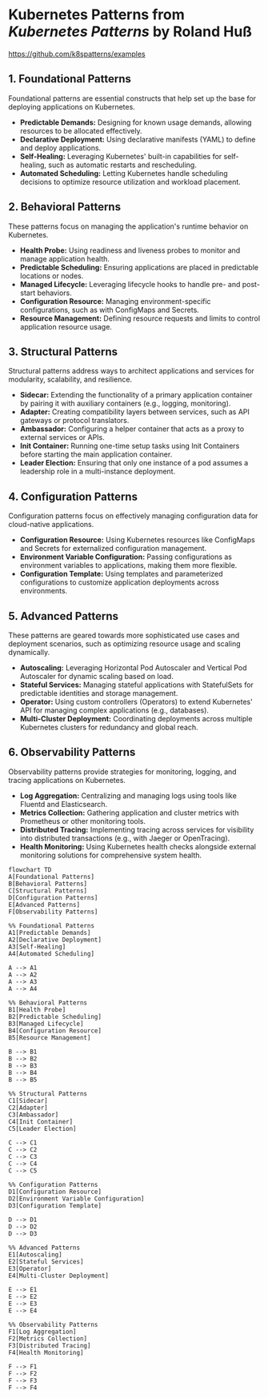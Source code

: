 # Kubernetes Patterns from *Kubernetes Patterns* by Roland Huß

https://github.com/k8spatterns/examples

## 1. Foundational Patterns
Foundational patterns are essential constructs that help set up the base for deploying applications on Kubernetes.

- **Predictable Demands:** Designing for known usage demands, allowing resources to be allocated effectively.
- **Declarative Deployment:** Using declarative manifests (YAML) to define and deploy applications.
- **Self-Healing:** Leveraging Kubernetes' built-in capabilities for self-healing, such as automatic restarts and rescheduling.
- **Automated Scheduling:** Letting Kubernetes handle scheduling decisions to optimize resource utilization and workload placement.

## 2. Behavioral Patterns
These patterns focus on managing the application's runtime behavior on Kubernetes.

- **Health Probe:** Using readiness and liveness probes to monitor and manage application health.
- **Predictable Scheduling:** Ensuring applications are placed in predictable locations or nodes.
- **Managed Lifecycle:** Leveraging lifecycle hooks to handle pre- and post-start behaviors.
- **Configuration Resource:** Managing environment-specific configurations, such as with ConfigMaps and Secrets.
- **Resource Management:** Defining resource requests and limits to control application resource usage.

## 3. Structural Patterns
Structural patterns address ways to architect applications and services for modularity, scalability, and resilience.

- **Sidecar:** Extending the functionality of a primary application container by pairing it with auxiliary containers (e.g., logging, monitoring).
- **Adapter:** Creating compatibility layers between services, such as API gateways or protocol translators.
- **Ambassador:** Configuring a helper container that acts as a proxy to external services or APIs.
- **Init Container:** Running one-time setup tasks using Init Containers before starting the main application container.
- **Leader Election:** Ensuring that only one instance of a pod assumes a leadership role in a multi-instance deployment.

## 4. Configuration Patterns
Configuration patterns focus on effectively managing configuration data for cloud-native applications.

- **Configuration Resource:** Using Kubernetes resources like ConfigMaps and Secrets for externalized configuration management.
- **Environment Variable Configuration:** Passing configurations as environment variables to applications, making them more flexible.
- **Configuration Template:** Using templates and parameterized configurations to customize application deployments across environments.

## 5. Advanced Patterns
These patterns are geared towards more sophisticated use cases and deployment scenarios, such as optimizing resource usage and scaling dynamically.

- **Autoscaling:** Leveraging Horizontal Pod Autoscaler and Vertical Pod Autoscaler for dynamic scaling based on load.
- **Stateful Services:** Managing stateful applications with StatefulSets for predictable identities and storage management.
- **Operator:** Using custom controllers (Operators) to extend Kubernetes' API for managing complex applications (e.g., databases).
- **Multi-Cluster Deployment:** Coordinating deployments across multiple Kubernetes clusters for redundancy and global reach.

## 6. Observability Patterns
Observability patterns provide strategies for monitoring, logging, and tracing applications on Kubernetes.

- **Log Aggregation:** Centralizing and managing logs using tools like Fluentd and Elasticsearch.
- **Metrics Collection:** Gathering application and cluster metrics with Prometheus or other monitoring tools.
- **Distributed Tracing:** Implementing tracing across services for visibility into distributed transactions (e.g., with Jaeger or OpenTracing).
- **Health Monitoring:** Using Kubernetes health checks alongside external monitoring solutions for comprehensive system health.


```mermaid
flowchart TD
A[Foundational Patterns]
B[Behavioral Patterns]
C[Structural Patterns]
D[Configuration Patterns]
E[Advanced Patterns]
F[Observability Patterns]

%% Foundational Patterns
A1[Predictable Demands]
A2[Declarative Deployment]
A3[Self-Healing]
A4[Automated Scheduling]

A --> A1
A --> A2
A --> A3
A --> A4

%% Behavioral Patterns
B1[Health Probe]
B2[Predictable Scheduling]
B3[Managed Lifecycle]
B4[Configuration Resource]
B5[Resource Management]

B --> B1
B --> B2
B --> B3
B --> B4
B --> B5

%% Structural Patterns
C1[Sidecar]
C2[Adapter]
C3[Ambassador]
C4[Init Container]
C5[Leader Election]

C --> C1
C --> C2
C --> C3
C --> C4
C --> C5

%% Configuration Patterns
D1[Configuration Resource]
D2[Environment Variable Configuration]
D3[Configuration Template]

D --> D1
D --> D2
D --> D3

%% Advanced Patterns
E1[Autoscaling]
E2[Stateful Services]
E3[Operator]
E4[Multi-Cluster Deployment]

E --> E1
E --> E2
E --> E3
E --> E4

%% Observability Patterns
F1[Log Aggregation]
F2[Metrics Collection]
F3[Distributed Tracing]
F4[Health Monitoring]

F --> F1
F --> F2
F --> F3
F --> F4
```
